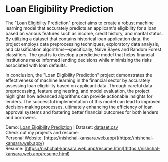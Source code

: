 # Loan Eligibility Prediction

The "Loan Eligibility Prediction" project aims to create a robust machine learning model that accurately predicts an applicant's eligibility for a loan based on various features such as income, credit history, and marital status. By utilizing a dataset that contains historical loan application data, the project employs data preprocessing techniques, exploratory data analysis, and classification algorithms—specifically, Naive Bayes and Random Forest classifiers. The goal is to develop a predictive model that helps financial institutions make informed lending decisions while minimizing the risks associated with loan defaults.

In conclusion, the "Loan Eligibility Prediction" project demonstrates the effectiveness of machine learning in the financial sector by accurately assessing loan eligibility based on applicant data. Through careful data preprocessing, feature engineering, and model evaluation, the project highlights how advanced algorithms can provide actionable insights for lenders. The successful implementation of this model can lead to improved decision-making processes, ultimately enhancing the efficiency of loan approval systems and fostering better financial outcomes for both lenders and borrowers.

Demo: [Loan Eligibility Prediction](https://colab.research.google.com/drive/1gN1JI7t0i-Yg8URJgGFJzyM6gZ6R9y8m) | Dataset: [dataset.csv](https://drive.google.com/file/d/1wc1U7_fabihHKWlnXdxGixAcZtqA6lY3/view)<br>
Check out my projects and resume:<br>
Personal Website: [https://nishchal-kansara.web.app/](https://nishchal-kansara.web.app/)<br>
Resume: [https://nishchal-kansara.web.app/resume.html](https://nishchal-kansara.web.app/resume.html)
